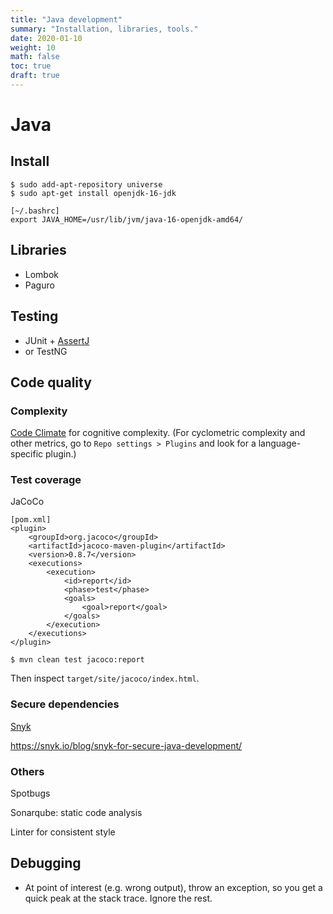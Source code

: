```yaml
---
title: "Java development"
summary: "Installation, libraries, tools."
date: 2020-01-10
weight: 10
math: false
toc: true
draft: true
---
```


# Java

## Install

```
$ sudo add-apt-repository universe
$ sudo apt-get install openjdk-16-jdk

[~/.bashrc]
export JAVA_HOME=/usr/lib/jvm/java-16-openjdk-amd64/
```

## Libraries

* Lombok
* Paguro

## Testing

* JUnit + [AssertJ](https://assertj.github.io/doc/)
* or TestNG

## Code quality

### Complexity

[Code Climate](https://codeclimate.com) for cognitive complexity.
(For cyclometric complexity and other metrics, go to `Repo settings > Plugins` and look for a language-specific plugin.)

### Test coverage

JaCoCo
```
[pom.xml]
<plugin>
	<groupId>org.jacoco</groupId>
	<artifactId>jacoco-maven-plugin</artifactId>
	<version>0.8.7</version>
	<executions>
		<execution>
			<id>report</id>
			<phase>test</phase>
			<goals>
				<goal>report</goal>
			</goals>
		</execution>
	</executions>
</plugin>

$ mvn clean test jacoco:report  
```
Then inspect `target/site/jacoco/index.html`.

### Secure dependencies

[Snyk](https://snyk.io)

https://snyk.io/blog/snyk-for-secure-java-development/

### Others

Spotbugs

Sonarqube: static code analysis

Linter for consistent style

## Debugging

* At point of interest (e.g. wrong output), throw an exception, so you get a quick peak at the stack trace. Ignore the rest.
